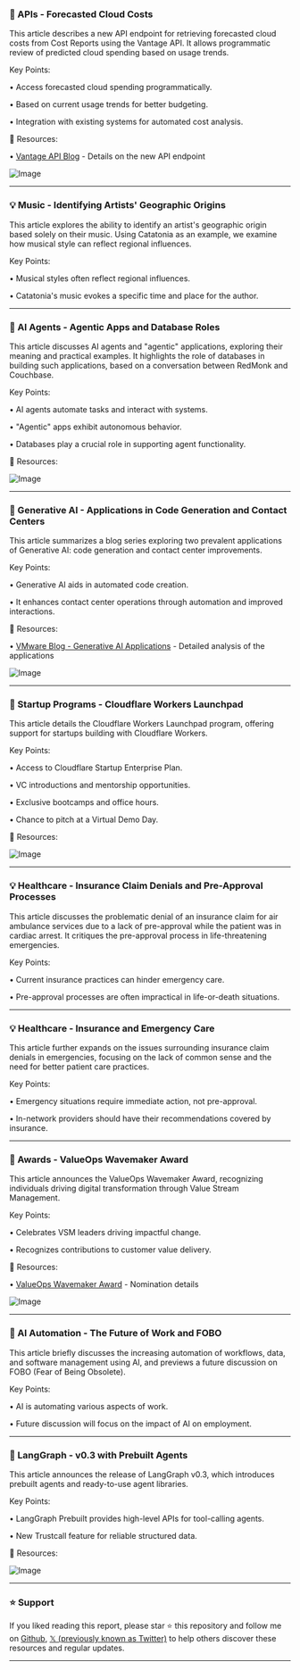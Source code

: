 ### 🚀 APIs - Forecasted Cloud Costs

This article describes a new API endpoint for retrieving forecasted cloud costs from Cost Reports using the Vantage API.  It allows programmatic review of predicted cloud spending based on usage trends.

Key Points:

• Access forecasted cloud spending programmatically.


• Based on current usage trends for better budgeting.


• Integration with existing systems for automated cost analysis.


🔗 Resources:

• [Vantage API Blog](https://vantage.sh/blog/forecasted-costs-api…) - Details on the new API endpoint

![Image](https://pbs.twimg.com/media/Gk0JIQQWIAAO_CR?format=jpg&name=small)


---

### 💡 Music - Identifying Artists' Geographic Origins

This article explores the ability to identify an artist's geographic origin based solely on their music.  Using Catatonia as an example, we examine how musical style can reflect regional influences.

Key Points:

• Musical styles often reflect regional influences.


• Catatonia's music evokes a specific time and place for the author.



---

### 🤖 AI Agents - Agentic Apps and Database Roles

This article discusses AI agents and "agentic" applications, exploring their meaning and practical examples.  It highlights the role of databases in building such applications, based on a conversation between RedMonk and Couchbase.

Key Points:

• AI agents automate tasks and interact with systems.


• "Agentic" apps exhibit autonomous behavior.


• Databases play a crucial role in supporting agent functionality.


🔗 Resources:

![Image](https://pbs.twimg.com/media/Gk0H0_8XQAANnNV?format=jpg&name=small)


---

### 🤖 Generative AI - Applications in Code Generation and Contact Centers

This article summarizes a blog series exploring two prevalent applications of Generative AI: code generation and contact center improvements.

Key Points:

• Generative AI aids in automated code creation.


• It enhances contact center operations through automation and improved interactions.


🔗 Resources:

• [VMware Blog - Generative AI Applications](https://blogs.vmware.com/cloud-foundation/2025/02/25/analyst-spotlight-series-code-generation-contact-centers/…) - Detailed analysis of the applications

![Image](https://pbs.twimg.com/media/Gk0H0ImXcAA8G_J?format=jpg&name=small)


---

### 🚀 Startup Programs - Cloudflare Workers Launchpad

This article details the Cloudflare Workers Launchpad program, offering support for startups building with Cloudflare Workers.

Key Points:

• Access to Cloudflare Startup Enterprise Plan.


• VC introductions and mentorship opportunities.


• Exclusive bootcamps and office hours.


• Chance to pitch at a Virtual Demo Day.


🔗 Resources:

![Image](https://pbs.twimg.com/media/Gk0HzviW8AAkgHe?format=jpg&name=small)


---

### 💡 Healthcare - Insurance Claim Denials and Pre-Approval Processes

This article discusses the problematic denial of an insurance claim for air ambulance services due to a lack of pre-approval while the patient was in cardiac arrest.  It critiques the pre-approval process in life-threatening emergencies.

Key Points:

• Current insurance practices can hinder emergency care.


• Pre-approval processes are often impractical in life-or-death situations.


---

### 💡 Healthcare - Insurance and Emergency Care

This article further expands on the issues surrounding insurance claim denials in emergencies, focusing on the lack of common sense and the need for better patient care practices.

Key Points:

• Emergency situations require immediate action, not pre-approval.


• In-network providers should have their recommendations covered by insurance.


---

### 🚀 Awards - ValueOps Wavemaker Award

This article announces the ValueOps Wavemaker Award, recognizing individuals driving digital transformation through Value Stream Management.

Key Points:

• Celebrates VSM leaders driving impactful change.


• Recognizes contributions to customer value delivery.


🔗 Resources:

• [ValueOps Wavemaker Award](https://valuestreammanagement.com/wavemaker-award-nominee…) - Nomination details

![Image](https://pbs.twimg.com/media/Gkz8-84W4AADLe_?format=jpg&name=small)


---

### 🤖 AI Automation - The Future of Work and FOBO

This article briefly discusses the increasing automation of workflows, data, and software management using AI, and previews a future discussion on FOBO (Fear of Being Obsolete).


Key Points:

• AI is automating various aspects of work.


• Future discussion will focus on the impact of AI on employment.



---

### 🤖 LangGraph - v0.3 with Prebuilt Agents

This article announces the release of LangGraph v0.3, which introduces prebuilt agents and ready-to-use agent libraries.

Key Points:

• LangGraph Prebuilt provides high-level APIs for tool-calling agents.


• New Trustcall feature for reliable structured data.


🔗 Resources:

![Image](https://pbs.twimg.com/media/Gkz8T6RWQAIEsle?format=jpg&name=small)


---

### ⭐️ Support

If you liked reading this report, please star ⭐️ this repository and follow me on [Github](https://github.com/Drix10), [𝕏 (previously known as Twitter)](https://x.com/DRIX_10_) to help others discover these resources and regular updates.

---